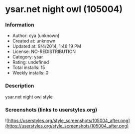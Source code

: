 # ysar.net night owl (105004)

### Information
- Author: cya (unknown)
- Created at: unknown
- Updated at: 9/4/2014, 1:46:19 PM
- License: NO-REDISTRIBUTION
- Category: ysar
- Rating: undefined
- Total installs: 15
- Weekly installs: 0


### Description
ysar.net night owl style


### Screenshots (links to userstyles.org)
![https://userstyles.org/style_screenshots/105004_after.png](https://userstyles.org/style_screenshots/105004_after.png)


